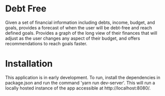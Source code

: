 # Debt Free
Given a set of financial information including debts, income, budget, and goals,
provides a forecast of when the user will be debt-free and reach defined goals.
Provides a graph of the long view of their finances that will adjust as the 
user changes any aspect of their budget, and offers recommendations to reach 
goals faster.

# Installation
This application is in early development. To run, install the dependencies
in package.json and run the command 'yarn run dev-server'. This will run a 
locally hosted instance of the app accessible at http://localhost:8080/. 
